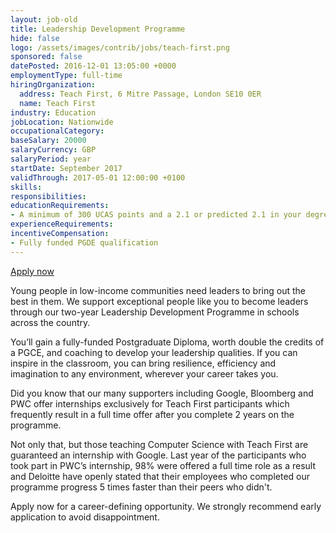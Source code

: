 ```yaml
---
layout: job-old
title: Leadership Development Programme
hide: false
logo: /assets/images/contrib/jobs/teach-first.png
sponsored: false
datePosted: 2016-12-01 13:05:00 +0000
employmentType: full-time
hiringOrganization:
  address: Teach First, 6 Mitre Passage, London SE10 0ER
  name: Teach First
industry: Education
jobLocation: Nationwide
occupationalCategory:
baseSalary: 20000
salaryCurrency: GBP
salaryPeriod: year
startDate: September 2017
validThrough: 2017-05-01 12:00:00 +0100
skills:
responsibilities:
educationRequirements:
- A minimum of 300 UCAS points and a 2.1 or predicted 2.1 in your degree
experienceRequirements:
incentiveCompensation:
- Fully funded PGDE qualification
---
```

[Apply now](https://graduates.teachfirst.org.uk/apply)

Young people in low-income communities need leaders to bring out the best in them. We support exceptional people like you to become leaders through our two-year Leadership Development Programme in schools across the country.

You’ll gain a fully-funded Postgraduate Diploma, worth double the credits of a PGCE, and coaching to develop your leadership qualities. If you can inspire in the classroom, you can bring resilience, efficiency and imagination to any environment, wherever your career takes you.

Did you know that our many supporters including Google, Bloomberg and PWC offer internships exclusively for Teach First participants which frequently result in a full time offer after you complete 2 years on the programme.

Not only that, but those teaching Computer Science with Teach First are guaranteed an internship with Google. Last year of the participants who took part in PWC’s internship, 98% were offered a full time role as a result and Deloitte have openly stated that their employees who completed our programme progress 5 times faster than their peers who didn't.

Apply now for a career-defining opportunity. We strongly recommend early application to avoid disappointment.
